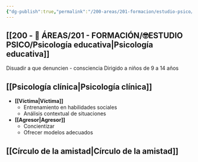 ```yaml
---
{"dg-publish":true,"permalink":"/200-areas/201-formacion/estudio-psico/metodo-pikas/","dgPassFrontmatter":true}
---
```


## [[200 - 📌 ÁREAS/201 - FORMACIÓN/🤓ESTUDIO PSICO/Psicología educativa\|Psicología educativa]]
Disuadir a que denuncien - consciencia
Dirigido a niños de 9 a 14 años
## [[Psicología clínica\|Psicología clínica]]
- **[[Víctima\|Víctima]]**
	- Entrenamiento en habilidades sociales
	- Análisis contextual de situaciones
- **[[Agresor\|Agresor]]**
	- Concientizar
	- Ofrecer modelos adecuados
## [[Círculo de la amistad\|Círculo de la amistad]]
